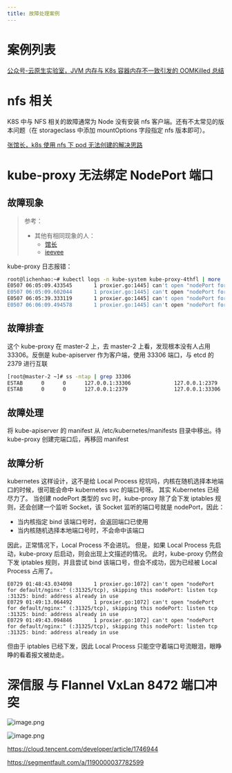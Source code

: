 ```yaml
---
title: 故障处理案例
---
```


# 案例列表

[公众号-云原生实验室，JVM 内存与 K8s 容器内存不一致引发的 OOMKilled 总结](https://mp.weixin.qq.com/s/m4x_o0WC26oivNAPwGflVg)

# nfs 相关

K8S 中与 NFS 相关的故障通常为 Node 没有安装 nfs 客户端。还有不太常见的版本问题（在 storageclass 中添加 mountOptions 字段指定 nfs 版本即可）。

[张馆长，k8s 使用 nfs 下 pod 无法创建的解决思路](https://zhangguanzhang.github.io/2023/08/18/kubernetes-nfs-waiting-condition/)
# kube-proxy 无法绑定 NodePort 端口

## 故障现象

> 参考：
> - 其他有相同现象的人：
>   - [馆长](https://zhangguanzhang.github.io/2019/07/08/nodeport-err/)
>   - [ieevee](https://ieevee.com/tech/2019/07/20/svc-nodeport.html)

kube-proxy 日志报错：

```bash
root@lichenhao:~# kubectl logs -n kube-system kube-proxy-4thfl | more
E0507 06:05:09.433545       1 proxier.go:1445] can't open "nodePort for mysql/mysql-bj-net:mysql" (:33306/tcp), skipping this nodePort: listen tcp4 :33306: bind: address already in use
E0507 06:05:09.602044       1 proxier.go:1445] can't open "nodePort for mysql/mysql-bj-net:mysql" (:33306/tcp), skipping this nodePort: listen tcp4 :33306: bind: address already in use
E0507 06:05:39.333119       1 proxier.go:1445] can't open "nodePort for mysql/mysql-bj-net:mysql" (:33306/tcp), skipping this nodePort: listen tcp4 :33306: bind: address already in use
E0507 06:06:09.494578       1 proxier.go:1445] can't open "nodePort for mysql/mysql-bj-net:mysql" (:33306/tcp), skipping this nodePort: listen tcp4 :33306: bind: address already in use
```

## 故障排查

这个 kube-proxy 在 master-2 上，去 master-2 上看，发现根本没有人占用 33306。反倒是 kube-apiserver 作为客户端，使用 33306 端口，与 etcd 的 2379 进行互联

```bash
[root@master-2 ~]# ss -ntap | grep 33306
ESTAB      0      0      127.0.0.1:33306              127.0.0.1:2379                users:(("kube-apiserver",pid=2746,fd=77))
ESTAB      0      0      127.0.0.1:2379               127.0.0.1:33306               users:(("etcd",pid=2768,fd=100))
```

## 故障处理

将 kube-apiserver 的 manifest 从 /etc/kubernetes/manifests 目录中移出。待 kube-proxy 创建完端口后，再移回 manifest

## 故障分析

kubernetes 这样设计，这不是给 Local Process 挖坑吗，内核在随机选择本地端口的时候，很可能会命中 kubernetes svc 的端口号呀。
其实 Kubernetes 已经尽力了。
当创建 nodePort 类型的 svc 时，kube-proxy 除了会下发 iptables 规则，还会创建一个监听 Socket，该 Socket 监听的端口号就是 nodePort，因此：

- 当内核指定 bind 该端口号时，会返回端口已使用
- 当内核随机选择本地端口号时，不会命中该端口

因此，正常情况下，Local Process 不会进坑。
但是，如果 Local Process 先启动，kube-proxy 后启动，则会出现上文描述的情况。
此时，kube-proxy 仍然会下发 iptables 规则，并且尝试 bind 该端口号，但会不成功，因为已经被 Local Process 占用了。

    E0729 01:48:43.034098       1 proxier.go:1072] can't open "nodePort for default/nginx:" (:31325/tcp), skipping this nodePort: listen tcp :31325: bind: address already in use
    E0729 01:49:13.064492       1 proxier.go:1072] can't open "nodePort for default/nginx:" (:31325/tcp), skipping this nodePort: listen tcp :31325: bind: address already in use
    E0729 01:49:43.094846       1 proxier.go:1072] can't open "nodePort for default/nginx:" (:31325/tcp), skipping this nodePort: listen tcp :31325: bind: address already in use

但由于 iptables 已经下发，因此 Local Process 只能空守着端口号流眼泪，眼睁睁的看着报文被劫走。

# 深信服 与 Flannel VxLan 8472 端口冲突

![image.png](https://notes-learning.oss-cn-beijing.aliyuncs.com/ufbiwm/1625537665271-2ae56e76-3de0-4598-ac39-d3dd0a165198.png)

![image.png](https://notes-learning.oss-cn-beijing.aliyuncs.com/ufbiwm/1625537959161-bafbdab6-d95c-46b2-b4b7-1440ce01be81.png)

https://cloud.tencent.com/developer/article/1746944

https://segmentfault.com/a/1190000037782599
